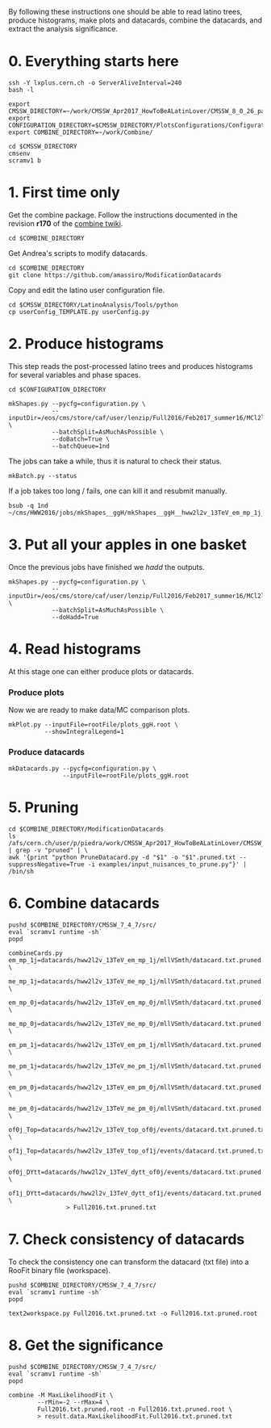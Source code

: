 By following these instructions one should be able to read latino trees, produce histograms, make plots and datacards, combine the datacards, and extract the analysis significance.


# 0. Everything starts here

    ssh -Y lxplus.cern.ch -o ServerAliveInterval=240
    bash -l

    export CMSSW_DIRECTORY=~/work/CMSSW_Apr2017_HowToBeALatinLover/CMSSW_8_0_26_patch1/src
    export CONFIGURATION_DIRECTORY=$CMSSW_DIRECTORY/PlotsConfigurations/Configurations/ggH/Full2016
    export COMBINE_DIRECTORY=~/work/Combine/

    cd $CMSSW_DIRECTORY
    cmsenv
    scramv1 b


# 1. First time only

Get the combine package. Follow the instructions documented in the revision **r170** of the [combine twiki](https://twiki.cern.ch/twiki/bin/view/CMS/SWGuideHiggsAnalysisCombinedLimit#ROOT6_SLC6_release_CMSSW_7_4_X).

    cd $COMBINE_DIRECTORY

Get Andrea's scripts to modify datacards.

    cd $COMBINE_DIRECTORY
    git clone https://github.com/amassiro/ModificationDatacards

Copy and edit the latino user configuration file.

    cd $CMSSW_DIRECTORY/LatinoAnalysis/Tools/python
    cp userConfig_TEMPLATE.py userConfig.py


# 2. Produce histograms

This step reads the post-processed latino trees and produces histograms for several variables and phase spaces.

    cd $CONFIGURATION_DIRECTORY

    mkShapes.py --pycfg=configuration.py \
                --inputDir=/eos/cms/store/caf/user/lenzip/Full2016/Feb2017_summer16/MCl2looseCut__hadd__bSFL2pTEffCut__l2tight__wwSel__genericFormulas \
                --batchSplit=AsMuchAsPossible \
                --doBatch=True \
                --batchQueue=1nd

The jobs can take a while, thus it is natural to check their status.

    mkBatch.py --status


If a job takes too long / fails, one can kill it and resubmit manually.

    bsub -q 1nd ~/cms/HWW2016/jobs/mkShapes__ggH/mkShapes__ggH__hww2l2v_13TeV_em_mp_1j__top2.sh


# 3. Put all your apples in one basket

Once the previous jobs have finished we _hadd_ the outputs.

    mkShapes.py --pycfg=configuration.py \
                --inputDir=/eos/cms/store/caf/user/lenzip/Full2016/Feb2017_summer16/MCl2looseCut__hadd__bSFL2pTEffCut__l2tight__wwSel__genericFormulas \
                --batchSplit=AsMuchAsPossible \
                --doHadd=True


# 4. Read histograms

At this stage one can either produce plots or datacards.

### Produce plots

Now we are ready to make data/MC comparison plots.

    mkPlot.py --inputFile=rootFile/plots_ggH.root \
              --showIntegralLegend=1


### Produce datacards

    mkDatacards.py --pycfg=configuration.py \
                   --inputFile=rootFile/plots_ggH.root


# 5. Pruning

    cd $COMBINE_DIRECTORY/ModificationDatacards
    ls /afs/cern.ch/user/p/piedra/work/CMSSW_Apr2017_HowToBeALatinLover/CMSSW_8_0_26_patch1/src/PlotsConfigurations/Configurations/ggH/Full2016/datacards/*/*/*.txt | grep -v "pruned" | \
    awk '{print "python PruneDatacard.py -d "$1" -o "$1".pruned.txt --suppressNegative=True -i examples/input_nuisances_to_prune.py"}' | /bin/sh


# 6. Combine datacards

    pushd $COMBINE_DIRECTORY/CMSSW_7_4_7/src/
    eval `scramv1 runtime -sh`
    popd

    combineCards.py em_mp_1j=datacards/hww2l2v_13TeV_em_mp_1j/mllVSmth/datacard.txt.pruned.txt \
                    me_mp_1j=datacards/hww2l2v_13TeV_me_mp_1j/mllVSmth/datacard.txt.pruned.txt \
                    em_mp_0j=datacards/hww2l2v_13TeV_em_mp_0j/mllVSmth/datacard.txt.pruned.txt \
                    me_mp_0j=datacards/hww2l2v_13TeV_me_mp_0j/mllVSmth/datacard.txt.pruned.txt \
                    em_pm_1j=datacards/hww2l2v_13TeV_em_pm_1j/mllVSmth/datacard.txt.pruned.txt \
                    me_pm_1j=datacards/hww2l2v_13TeV_me_pm_1j/mllVSmth/datacard.txt.pruned.txt \
                    em_pm_0j=datacards/hww2l2v_13TeV_em_pm_0j/mllVSmth/datacard.txt.pruned.txt \
                    me_pm_0j=datacards/hww2l2v_13TeV_me_pm_0j/mllVSmth/datacard.txt.pruned.txt \
                    of0j_Top=datacards/hww2l2v_13TeV_top_of0j/events/datacard.txt.pruned.txt \
                    of1j_Top=datacards/hww2l2v_13TeV_top_of1j/events/datacard.txt.pruned.txt \
                    of0j_DYtt=datacards/hww2l2v_13TeV_dytt_of0j/events/datacard.txt.pruned.txt \
                    of1j_DYtt=datacards/hww2l2v_13TeV_dytt_of1j/events/datacard.txt.pruned.txt \
                    > Full2016.txt.pruned.txt


# 7. Check consistency of datacards

To check the consistency one can transform the datacard (txt file) into a RooFit binary file (workspace).

    pushd $COMBINE_DIRECTORY/CMSSW_7_4_7/src/
    eval `scramv1 runtime -sh`
    popd

    text2workspace.py Full2016.txt.pruned.txt -o Full2016.txt.pruned.root


# 8. Get the significance

    pushd $COMBINE_DIRECTORY/CMSSW_7_4_7/src/
    eval `scramv1 runtime -sh`
    popd

    combine -M MaxLikelihoodFit \
            --rMin=-2 --rMax=4 \
            Full2016.txt.pruned.root -n Full2016.txt.pruned.root \
            > result.data.MaxLikelihoodFit.Full2016.txt.pruned.txt


